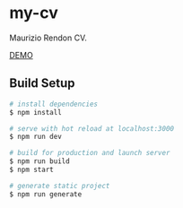 # my-cv

Maurizio Rendon CV. 

[DEMO](https://www.mauriziorendon.com/)

## Build Setup

``` bash
# install dependencies
$ npm install

# serve with hot reload at localhost:3000
$ npm run dev

# build for production and launch server
$ npm run build
$ npm start

# generate static project
$ npm run generate
```
